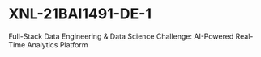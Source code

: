 # XNL-21BAI1491-DE-1
Full-Stack Data Engineering &amp; Data Science Challenge: AI-Powered Real-Time Analytics Platform
